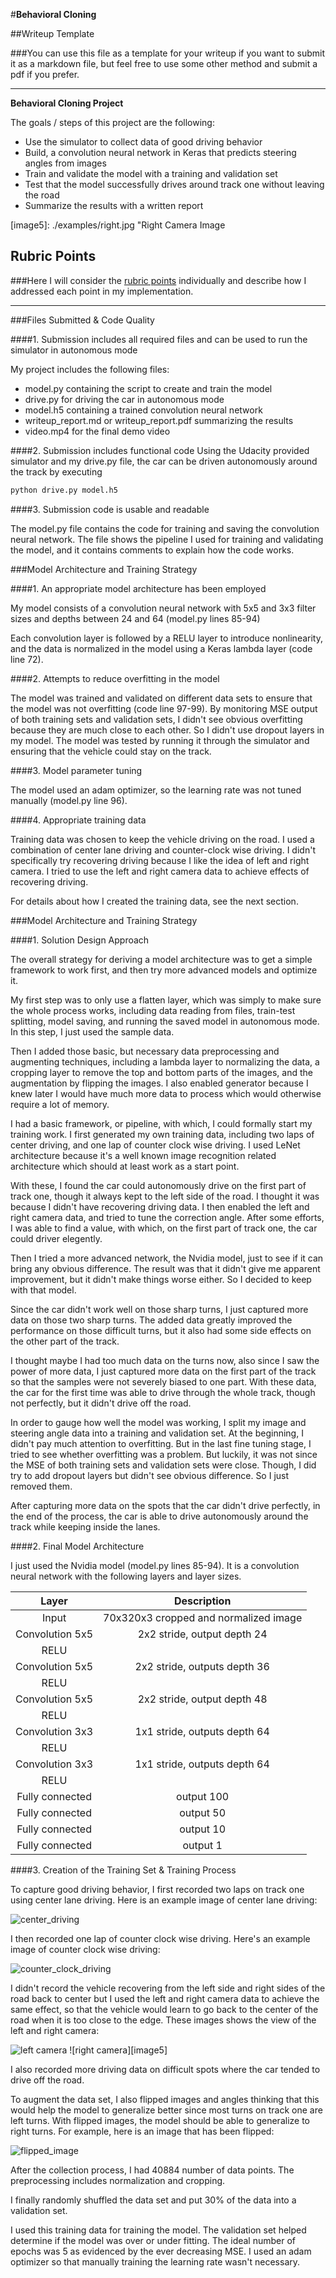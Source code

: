 #**Behavioral Cloning** 

##Writeup Template

###You can use this file as a template for your writeup if you want to submit it as a markdown file, but feel free to use some other method and submit a pdf if you prefer.

---

**Behavioral Cloning Project**

The goals / steps of this project are the following:
* Use the simulator to collect data of good driving behavior
* Build, a convolution neural network in Keras that predicts steering angles from images
* Train and validate the model with a training and validation set
* Test that the model successfully drives around track one without leaving the road
* Summarize the results with a written report


[//]: # (Image References)

[image1]: ./examples/center.jpg "Center Image"
[image2]: ./examples/counter-clock.jpg "Counter Clock Driving"
[image3]: ./examples/flip.jpg "Flipped Image"
[image4]: ./examples/left.jpg "Left Camera Image"
[image5]: ./examples/right.jpg "Right Camera Image

## Rubric Points
###Here I will consider the [rubric points](https://review.udacity.com/#!/rubrics/432/view) individually and describe how I addressed each point in my implementation.  

---
###Files Submitted & Code Quality

####1. Submission includes all required files and can be used to run the simulator in autonomous mode

My project includes the following files:
* model.py containing the script to create and train the model
* drive.py for driving the car in autonomous mode
* model.h5 containing a trained convolution neural network 
* writeup_report.md or writeup_report.pdf summarizing the results
* video.mp4 for the final demo video

####2. Submission includes functional code
Using the Udacity provided simulator and my drive.py file, the car can be driven autonomously around the track by executing 
```sh
python drive.py model.h5
```

####3. Submission code is usable and readable

The model.py file contains the code for training and saving the convolution neural network. The file shows the pipeline I used for training and validating the model, and it contains comments to explain how the code works.

###Model Architecture and Training Strategy

####1. An appropriate model architecture has been employed

My model consists of a convolution neural network with 5x5 and 3x3 filter sizes and depths between 24 and 64 (model.py lines 85-94) 

Each convolution layer is followed by a RELU layer to introduce nonlinearity, and the data is normalized in the model using a Keras lambda layer (code line 72). 

####2. Attempts to reduce overfitting in the model

The model was trained and validated on different data sets to ensure that the model was not overfitting (code line 97-99). By monitoring MSE output of both training sets and validation sets, I didn't see obvious overfitting because they are much close to each other. So I didn't use dropout layers in my model. The model was tested by running it through the simulator and ensuring that the vehicle could stay on the track.

####3. Model parameter tuning

The model used an adam optimizer, so the learning rate was not tuned manually (model.py line 96).

####4. Appropriate training data

Training data was chosen to keep the vehicle driving on the road. I used a combination of center lane driving and counter-clock wise driving. I didn't specifically try recovering driving because I like the idea of left and right camera. I tried to use the left and right camera data to achieve effects of recovering driving.

For details about how I created the training data, see the next section. 

###Model Architecture and Training Strategy

####1. Solution Design Approach

The overall strategy for deriving a model architecture was to get a simple framework to work first, and then try more advanced models and optimize it.

My first step was to only use a flatten layer, which was simply to make sure the whole process works, including data reading from files, train-test splitting, model saving, and running the saved model in autonomous mode. In this step, I just used the sample data.

Then I added those basic, but necessary data preprocessing and augmenting techniques, including a lambda layer to normalizing the data, a cropping layer to remove the top and bottom parts of the images, and the augmentation by flipping the images. I also enabled generator because I knew later I would have much more data to process which would otherwise require a lot of memory.

I had a basic framework, or pipeline, with which, I could formally start my training work. I first generated my own training data, including two laps of center driving, and one lap of counter clock wise driving. I used LeNet architecture because it's a well known image recognition related architecture which should at least work as a start point. 

With these, I found the car could autonomously drive on the first part of track one, though it always kept to the left side of the road. I thought it was because I didn't have recovering driving data. I then enabled the left and right camera data, and tried to tune the correction angle. After some efforts, I was able to find a value, with which, on the first part of track one, the car could driver elegently.

Then I tried a more advanced network, the Nvidia model, just to see if it can bring any obvious difference. The result was that it didn't give me apparent improvement, but it didn't make things worse either. So I decided to keep with that model.

Since the car didn't work well on those sharp turns, I just captured more data on those two sharp turns. The added data greatly improved the performance on those difficult turns, but it also had some side effects on the other part of the track.

I thought maybe I had too much data on the turns now, also since I saw the power of more data, I just captured more data on the first part of the track so that the samples were not severely biased to one part. With these data, the car for the first time was able to drive through the whole track, though not perfectly, but it didn't drive off the road.

In order to gauge how well the model was working, I split my image and steering angle data into a training and validation set. At the beginning, I didn't pay much attention to overfitting. But in the last fine tuning stage, I tried to see whether overfitting was a problem. But luckily, it was not since the MSE of both training sets and validation sets were close. Though, I did try to add dropout layers but didn't see obvious difference. So I just removed them.

After capturing more data on the spots that the car didn't drive perfectly, in the end of the process, the car is able to drive autonomously around the track while keeping inside the lanes.

####2. Final Model Architecture

I just used the Nvidia model (model.py lines 85-94). It is a convolution neural network with the following layers and layer sizes.

| Layer         		|     Description	        					| 
|:---------------------:|:---------------------------------------------:| 
| Input         		| 70x320x3 cropped and normalized image   							| 
| Convolution 5x5     	| 2x2 stride, output depth 24 	|
| RELU					|												|
| Convolution 5x5	    | 2x2 stride, outputs depth 36			|
| RELU					|												|
| Convolution 5x5     	| 2x2 stride, output depth 48 	|
| RELU					|												|
| Convolution 3x3	    | 1x1 stride, outputs depth 64			|
| RELU					|												|
| Convolution 3x3	    | 1x1 stride, outputs depth 64			|
| RELU					|												|
| Fully connected		| output 100        									|
| Fully connected		| output 50        									|
| Fully connected		| output 10        									|
| Fully connected		| output 1        									|

####3. Creation of the Training Set & Training Process

To capture good driving behavior, I first recorded two laps on track one using center lane driving. Here is an example image of center lane driving:

![center_driving][image1]

I then recorded one lap of counter clock wise driving. Here's an example image of counter clock wise driving:

![counter_clock_driving][image2]

I didn't record the vehicle recovering from the left side and right sides of the road back to center but I used the left and right camera data to achieve the same effect, so that the vehicle would learn to go back to the center of the road when it is too close to the edge. These images shows the view of the left and right camera:

![left camera][image4]
![right camera][image5]

I also recorded more driving data on difficult spots where the car tended to drive off the road.

To augment the data set, I also flipped images and angles thinking that this would help the model to generalize better since most turns on track one are left turns. With flipped images, the model should be able to generalize to right turns. For example, here is an image that has been flipped:

![flipped_image][image3]

After the collection process, I had 40884 number of data points. The preprocessing includes normalization and cropping.


I finally randomly shuffled the data set and put 30% of the data into a validation set. 

I used this training data for training the model. The validation set helped determine if the model was over or under fitting. The ideal number of epochs was 5 as evidenced by the ever decreasing MSE. I used an adam optimizer so that manually training the learning rate wasn't necessary.

